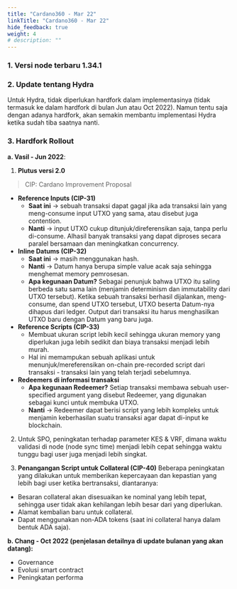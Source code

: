 ```yaml
---
title: "Cardano360 - Mar 22"
linkTitle: "Cardano360 - Mar 22"
hide_feedback: true
weight: 4
# description: "" 
---
```


### **1. Versi node terbaru 1.34.1**

### **2. Update tentang Hydra**

Untuk Hydra, tidak diperlukan hardfork dalam implementasinya (tidak termasuk ke dalam hardfork di bulan Jun atau Oct 2022). Namun tentu saja dengan adanya hardfork, akan semakin membantu implementasi Hydra ketika sudah tiba saatnya nanti.

### **3. Hardfork Rollout**

**a. Vasil - Jun 2022**:

1. **Plutus versi 2.0**
> CIP: Cardano Improvement Proposal
  - **Reference Inputs (CIP-31)**
     - **Saat ini** → sebuah transaksi dapat gagal jika ada transaksi lain yang meng-consume input UTXO yang sama, atau disebut juga contention.
     - **Nanti** → input UTXO cukup ditunjuk/direferensikan saja, tanpa perlu di-consume. Alhasil banyak transaksi yang dapat diproses secara paralel bersamaan dan meningkatkan concurrency.
  - **Inline Datums (CIP-32)**
     - **Saat ini** → masih menggunakan hash.
     - **Nanti** → Datum hanya berupa simple value acak saja sehingga menghemat memory pemrosesan.
     - **Apa kegunaan Datum?**
Sebagai penunjuk bahwa UTXO itu saling berbeda satu sama lain (menjamin determinism dan immutability dari UTXO tersebut). Ketika sebuah transaksi berhasil dijalankan, meng-consume, dan spend UTXO tersebut, UTXO beserta Datum-nya dihapus dari ledger. Output dari transaksi itu harus menghasilkan UTXO baru dengan Datum yang baru juga.
  - **Reference Scripts (CIP-33)**
    - Membuat ukuran script lebih kecil sehingga ukuran memory yang diperlukan juga lebih sedikit dan biaya transaksi menjadi lebih murah. 
    - Hal ini memampukan sebuah aplikasi untuk menunjuk/mereferensikan on-chain pre-recorded script dari transaksi - transaksi lain yang telah terjadi sebelumnya.
  - **Redeemers di informasi transaksi**
    - **Apa kegunaan Redeemer?** Setiap transaksi membawa sebuah user-specified argument yang disebut Redeemer, yang digunakan sebagai kunci untuk membuka UTXO.
    - **Nanti** → Redeemer dapat berisi script yang lebih kompleks untuk menjamin keberhasilan suatu transaksi agar dapat di-input ke blockchain.

2. Untuk SPO, peningkatan terhadap parameter KES & VRF, dimana waktu validasi di node (node sync time) menjadi lebih cepat sehingga waktu tunggu bagi user juga menjadi lebih singkat.

3. **Penangangan Script untuk Collateral (CIP-40)**
Beberapa peningkatan yang dilakukan untuk memberikan kepercayaan dan kepastian yang lebih bagi user ketika bertransaksi, diantaranya:
  - Besaran collateral akan disesuaikan ke nominal yang lebih tepat, sehingga user tidak akan kehilangan lebih besar dari yang diperlukan.
  - Alamat kembalian baru untuk collateral.
  - Dapat menggunakan non-ADA tokens (saat ini collateral hanya dalam bentuk ADA saja).

**b. Chang - Oct 2022 (penjelasan detailnya di update bulanan yang akan datang):**
* Governance
* Evolusi smart contract
* Peningkatan performa